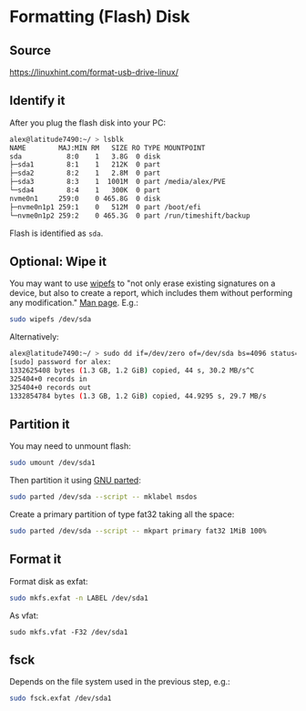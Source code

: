 # Formatting (Flash) Disk

## Source

https://linuxhint.com/format-usb-drive-linux/

## Identify it

After you plug the flash disk into your PC:

```sh
alex@latitude7490:~/ > lsblk
NAME        MAJ:MIN RM   SIZE RO TYPE MOUNTPOINT
sda           8:0    1   3.8G  0 disk
├─sda1        8:1    1   212K  0 part
├─sda2        8:2    1   2.8M  0 part
├─sda3        8:3    1  1001M  0 part /media/alex/PVE
└─sda4        8:4    1   300K  0 part
nvme0n1     259:0    0 465.8G  0 disk
├─nvme0n1p1 259:1    0   512M  0 part /boot/efi
└─nvme0n1p2 259:2    0 465.3G  0 part /run/timeshift/backup
```

Flash is identified as `sda`.

## Optional: Wipe it

You may want to use
[wipefs](https://linuxconfig.org/wipefs-linux-command-tutorial-with-examples) to
"not only erase existing signatures on a device, but also to create a report,
which includes them without performing any modification."
[Man page](https://www.man7.org/linux/man-pages/man8/wipefs.8.html).  E.g.:

```sh
sudo wipefs /dev/sda
```

Alternatively:

```sh
alex@latitude7490:~/ > sudo dd if=/dev/zero of=/dev/sda bs=4096 status=progress
[sudo] password for alex:
1332625408 bytes (1.3 GB, 1.2 GiB) copied, 44 s, 30.2 MB/s^C
325404+0 records in
325404+0 records out
1332854784 bytes (1.3 GB, 1.2 GiB) copied, 44.9295 s, 29.7 MB/s
```

## Partition it

You may need to unmount flash:

```sh
sudo umount /dev/sda1
```

Then partition it using
[GNU parted](https://www.gnu.org/software/parted/manual/parted.html):

```sh
sudo parted /dev/sda --script -- mklabel msdos
```
Create a primary partition of type fat32 taking all the space:
```sh
sudo parted /dev/sda --script -- mkpart primary fat32 1MiB 100%
```

## Format it

Format disk as exfat:
```sh
sudo mkfs.exfat -n LABEL /dev/sda1
```

As vfat:

```
sudo mkfs.vfat -F32 /dev/sda1
```

## fsck

Depends on the file system used in the previous step, e.g.:
```sh
sudo fsck.exfat /dev/sda1
```
